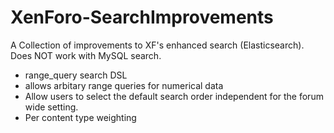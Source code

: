 # XenForo-SearchImprovements

A Collection of improvements to XF's enhanced search (Elasticsearch). Does NOT work with MySQL search.

- range_query search DSL
 - allows arbitary range queries for numerical data
- Allow users to select the default search order independent for the forum wide setting.
- Per content type weighting

